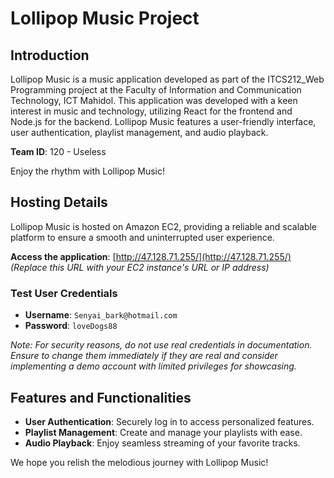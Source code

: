 # Lollipop Music Project

## Introduction

Lollipop Music is a music application developed as part of the ITCS212_Web Programming project at the Faculty of Information and Communication Technology, ICT Mahidol. This application was developed with a keen interest in music and technology, utilizing React for the frontend and Node.js for the backend. Lollipop Music features a user-friendly interface, user authentication, playlist management, and audio playback.

**Team ID**: 120 - Useless

Enjoy the rhythm with Lollipop Music!

## Hosting Details

Lollipop Music is hosted on Amazon EC2, providing a reliable and scalable platform to ensure a smooth and uninterrupted user experience.

**Access the application**: [http://47.128.71.255/](http://47.128.71.255/) *(Replace this URL with your EC2 instance's URL or IP address)*

### Test User Credentials
- **Username**: `Senyai_bark@hotmail.com` 
- **Password**: `loveDogs88`

*Note: For security reasons, do not use real credentials in documentation. Ensure to change them immediately if they are real and consider implementing a demo account with limited privileges for showcasing.*

## Features and Functionalities

- **User Authentication**: Securely log in to access personalized features.
- **Playlist Management**: Create and manage your playlists with ease.
- **Audio Playback**: Enjoy seamless streaming of your favorite tracks.

We hope you relish the melodious journey with Lollipop Music!
